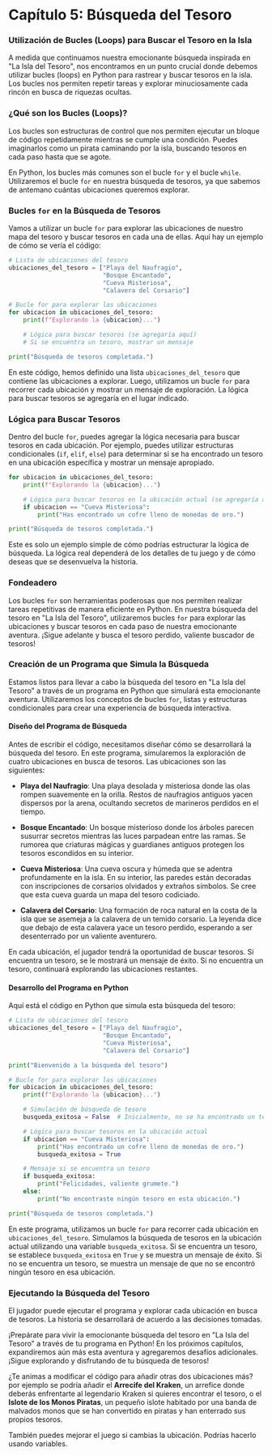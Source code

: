  
# Capítulo 5: Búsqueda del Tesoro

### Utilización de Bucles (Loops) para Buscar el Tesoro en la Isla

A medida que continuamos nuestra emocionante búsqueda inspirada en "La Isla del Tesoro", nos encontramos en un punto crucial donde debemos utilizar bucles (loops) en Python para rastrear y buscar tesoros en la isla. Los bucles nos permiten repetir tareas y explorar minuciosamente cada rincón en busca de riquezas ocultas.

### ¿Qué son los Bucles (Loops)?

Los bucles son estructuras de control que nos permiten ejecutar un bloque de código repetidamente mientras se cumple una condición. Puedes imaginarlos como un pirata caminando por la isla, buscando tesoros en cada paso hasta que se agote.

En Python, los bucles más comunes son el bucle `for` y el bucle `while`. Utilizaremos el bucle `for` en nuestra búsqueda de tesoros, ya que sabemos de antemano cuántas ubicaciones queremos explorar.

### Bucles `for` en la Búsqueda de Tesoros

Vamos a utilizar un bucle `for` para explorar las ubicaciones de nuestro mapa del tesoro y buscar tesoros en cada una de ellas. Aquí hay un ejemplo de cómo se vería el código:

```python
# Lista de ubicaciones del tesoro
ubicaciones_del_tesoro = ["Playa del Naufragio",
                          "Bosque Encantado",
                          "Cueva Misteriosa",
                          "Calavera del Corsario"]

# Bucle for para explorar las ubicaciones
for ubicacion in ubicaciones_del_tesoro:
    print(f"Explorando la {ubicacion}...")

    # Lógica para buscar tesoros (se agregaría aquí)
    # Si se encuentra un tesoro, mostrar un mensaje

print("Búsqueda de tesoros completada.")
```

En este código, hemos definido una lista `ubicaciones_del_tesoro` que contiene las ubicaciones a explorar. Luego, utilizamos un bucle `for` para recorrer cada ubicación y mostrar un mensaje de exploración. La lógica para buscar tesoros se agregaría en el lugar indicado.

### Lógica para Buscar Tesoros

Dentro del bucle `for`, puedes agregar la lógica necesaria para buscar tesoros en cada ubicación. Por ejemplo, puedes utilizar estructuras condicionales (`if`, `elif`, `else`) para determinar si se ha encontrado un tesoro en una ubicación específica y mostrar un mensaje apropiado.

```python
for ubicacion in ubicaciones_del_tesoro:
    print(f"Explorando la {ubicacion}...")

    # Lógica para buscar tesoros en la ubicación actual (se agregaría aquí)
    if ubicacion == "Cueva Misteriosa":
        print("Has encontrado un cofre lleno de monedas de oro.")

print("Búsqueda de tesoros completada.")
```

Este es solo un ejemplo simple de cómo podrías estructurar la lógica de búsqueda. La lógica real dependerá de los detalles de tu juego y de cómo deseas que se desenvuelva la historia.

### Fondeadero

Los bucles `for` son herramientas poderosas que nos permiten realizar tareas repetitivas de manera eficiente en Python. En nuestra búsqueda del tesoro en "La Isla del Tesoro", utilizaremos bucles `for` para explorar las ubicaciones y buscar tesoros en cada paso de nuestra emocionante aventura. ¡Sigue adelante y busca el tesoro perdido, valiente buscador de tesoros!





### Creación de un Programa que Simula la Búsqueda

Estamos listos para llevar a cabo la búsqueda del tesoro en "La Isla del Tesoro" a través de un programa en Python que simulará esta emocionante aventura. Utilizaremos los conceptos de bucles `for`, listas y estructuras condicionales para crear una experiencia de búsqueda interactiva.

#### Diseño del Programa de Búsqueda

Antes de escribir el código, necesitamos diseñar cómo se desarrollará la búsqueda del tesoro. En este programa, simularemos la exploración de cuatro ubicaciones en busca de tesoros. Las ubicaciones son las siguientes:

  * **Playa del Naufragio**: Una playa desolada y misteriosa donde las olas rompen suavemente en la orilla. Restos de naufragios antiguos yacen dispersos por la arena, ocultando secretos de marineros perdidos en el tiempo.


  * **Bosque Encantado**: Un bosque misterioso donde los árboles parecen susurrar secretos mientras las luces parpadean entre las ramas. Se rumorea que criaturas mágicas y guardianes antiguos protegen los tesoros escondidos en su interior.


  * **Cueva Misteriosa**: Una cueva oscura y húmeda que se adentra profundamente en la isla. En su interior, las paredes están decoradas con inscripciones de corsarios olvidados y extraños símbolos. Se cree que esta cueva guarda un mapa del tesoro codiciado.


  * **Calavera del Corsario**: Una formación de roca natural en la costa de la isla que se asemeja a la calavera de un temido corsario. La leyenda dice que debajo de esta calavera yace un tesoro perdido, esperando a ser desenterrado por un valiente aventurero.

En cada ubicación, el jugador tendrá la oportunidad de buscar tesoros. Si encuentra un tesoro, se le mostrará un mensaje de éxito. Si no encuentra un tesoro, continuará explorando las ubicaciones restantes.

#### Desarrollo del Programa en Python

Aquí está el código en Python que simula esta búsqueda del tesoro:

```python
# Lista de ubicaciones del tesoro
ubicaciones_del_tesoro = ["Playa del Naufragio",
                          "Bosque Encantado",
                          "Cueva Misteriosa",
                          "Calavera del Corsario"]

print("Bienvenido a la búsqueda del tesoro")

# Bucle for para explorar las ubicaciones
for ubicacion in ubicaciones_del_tesoro:
    print(f"Explorando la {ubicacion}...")

    # Simulación de búsqueda de tesoro
    busqueda_exitosa = False  # Inicialmente, no se ha encontrado un tesoro

    # Lógica para buscar tesoros en la ubicación actual
    if ubicacion == "Cueva Misteriosa":
        print("Has encontrado un cofre lleno de monedas de oro.")
        busqueda_exitosa = True

    # Mensaje si se encuentra un tesoro
    if busqueda_exitosa:
        print("Felicidades, valiente grumete.")
    else:
        print("No encontraste ningún tesoro en esta ubicación.")

print("Búsqueda de tesoros completada.")
```

En este programa, utilizamos un bucle `for` para recorrer cada ubicación en `ubicaciones_del_tesoro`. Simulamos la búsqueda de tesoros en la ubicación actual utilizando una variable `busqueda_exitosa`. Si se encuentra un tesoro, se establece `busqueda_exitosa` en `True` y se muestra un mensaje de éxito. Si no se encuentra un tesoro, se muestra un mensaje de que no se encontró ningún tesoro en esa ubicación.

### Ejecutando la Búsqueda del Tesoro

El jugador puede ejecutar el programa y explorar cada ubicación en busca de tesoros. La historia se desarrollará de acuerdo a las decisiones tomadas.

¡Prepárate para vivir la emocionante búsqueda del tesoro en "La Isla del Tesoro" a través de tu programa en Python! En los próximos capítulos, expandiremos aún más esta aventura y agregaremos desafíos adicionales. ¡Sigue explorando y disfrutando de tu búsqueda de tesoros!

¿Te animas a modificar el código para añadir otras dos ubicaciones más? por ejemplo se podría añadir el **Arrecife del Kraken**, un arrefice donde deberás enfrentarte al legendario Kraken si quieres encontrar el tesoro, o el **Islote de los Monos Piratas**, un pequeño islote habitado por una banda de malvados monos que se han convertido en piratas y han enterrado sus propios tesoros.

También puedes mejorar el juego si cambias la ubicación. Podrías hacerlo usando variables.
